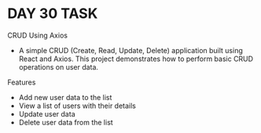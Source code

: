 # DAY 30 TASK
CRUD Using Axios
* A simple CRUD (Create, Read, Update, Delete) application built using React and Axios. This project demonstrates how to perform basic CRUD operations on user data.

Features
* Add new user data to the list
* View a list of users with their details
* Update user data
* Delete user data from the list
